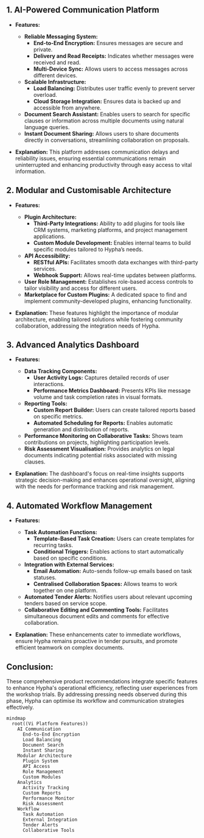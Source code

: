 
## 1. **AI-Powered Communication Platform**

   - **Features:**
     - **Reliable Messaging System:**
       - **End-to-End Encryption:** Ensures messages are secure and private.
       - **Delivery and Read Receipts:** Indicates whether messages were received and read.
       - **Multi-Device Sync:** Allows users to access messages across different devices.
     - **Scalable Infrastructure:**
       - **Load Balancing:** Distributes user traffic evenly to prevent server overload.
       - **Cloud Storage Integration:** Ensures data is backed up and accessible from anywhere.
     - **Document Search Assistant:** Enables users to search for specific clauses or information across multiple documents using natural language queries.
     - **Instant Document Sharing:** Allows users to share documents directly in conversations, streamlining collaboration on proposals.

   - **Explanation:** This platform addresses communication delays and reliability issues, ensuring essential communications remain uninterrupted and enhancing productivity through easy access to vital information.
   

## 2. **Modular and Customisable Architecture**

   - **Features:**
     - **Plugin Architecture:**
       - **Third-Party Integrations:** Ability to add plugins for tools like CRM systems, marketing platforms, and project management applications.
       - **Custom Module Development:** Enables internal teams to build specific modules tailored to Hypha’s needs.
     - **API Accessibility:**
       - **RESTful APIs:** Facilitates smooth data exchanges with third-party services.
       - **Webhook Support:** Allows real-time updates between platforms.
     - **User Role Management:** Establishes role-based access controls to tailor visibility and access for different users.
     - **Marketplace for Custom Plugins:** A dedicated space to find and implement community-developed plugins, enhancing functionality.

   - **Explanation:** These features highlight the importance of modular architecture, enabling tailored solutions while fostering community collaboration, addressing the integration needs of Hypha.


## 3. **Advanced Analytics Dashboard**

   - **Features:**
     - **Data Tracking Components:**
       - **User Activity Logs:** Captures detailed records of user interactions.
       - **Performance Metrics Dashboard:** Presents KPIs like message volume and task completion rates in visual formats.
     - **Reporting Tools:**
       - **Custom Report Builder:** Users can create tailored reports based on specific metrics.
       - **Automated Scheduling for Reports:** Enables automatic generation and distribution of reports.
     - **Performance Monitoring on Collaborative Tasks:** Shows team contributions on projects, highlighting participation levels.
     - **Risk Assessment Visualisation:** Provides analytics on legal documents indicating potential risks associated with missing clauses.

   - **Explanation:** The dashboard's focus on real-time insights supports strategic decision-making and enhances operational oversight, aligning with the needs for performance tracking and risk management.


## 4. **Automated Workflow Management**

   - **Features:**
     - **Task Automation Functions:**
       - **Template-Based Task Creation:** Users can create templates for recurring tasks.
       - **Conditional Triggers:** Enables actions to start automatically based on specific conditions.
     - **Integration with External Services:**
       - **Email Automation:** Auto-sends follow-up emails based on task statuses.
       - **Centralised Collaboration Spaces:** Allows teams to work together on one platform.
     - **Automated Tender Alerts:** Notifies users about relevant upcoming tenders based on service scope.
     - **Collaborative Editing and Commenting Tools:** Facilitates simultaneous document edits and comments for effective collaboration.

   - **Explanation:** These enhancements cater to immediate workflows, ensure Hypha remains proactive in tender pursuits, and promote efficient teamwork on complex documents.


## Conclusion:

These comprehensive product recommendations integrate specific features to enhance Hypha's operational efficiency, reflecting user experiences from the workshop trials. By addressing pressing needs observed during this phase, Hypha can optimise its workflow and communication strategies effectively. 




```mermaid
mindmap
  root((Vi Platform Features))
    AI Communication
      End-to-End Encryption
      Load Balancing
      Document Search
      Instant Sharing
    Modular Architecture
      Plugin System
      API Access
      Role Management
      Custom Modules
    Analytics
      Activity Tracking
      Custom Reports
      Performance Monitor
      Risk Assessment
    Workflow
      Task Automation
      External Integration
      Tender Alerts
      Collaborative Tools
```